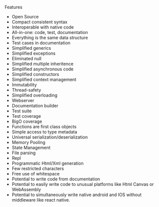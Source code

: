 Features
* Open Source
* Compact consistent syntax
* Interoperable with native code
* All-in-one: code, test, documentation
* Everything is the same data structure
* Test cases in documentation
* Simplified generics
* Simplified exceptions
* Eliminated null
* Simplified multiple inheritence
* Simplified asynchronous code
* Simplified constructors
* Simplified context management
* Immutability
* Thread-safety
* Simplified overloading
* Webserver
* Documentation builder
* Test suite
* Test coverage
* BigO coverage
* Functions are first class objects
* Simple access to type metadata
* Universal serialization/deserialization
* Memory Pooling
* State Management
* File parsing
* Repl
* Programmatic Html/Xml generation
* Few restricted characters
* Free use of whitespace
* Potential to write code from documentation
* Potential to easily write code to unusual platforms like Html Canvas or WebAssembly
* Potential to simultaneously write native android and IOS without middleware like react native.

